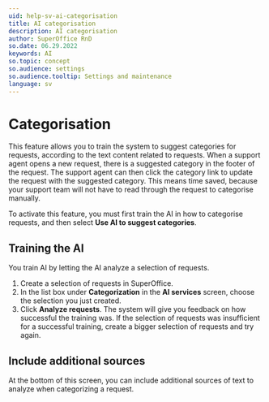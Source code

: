 ```yaml
---
uid: help-sv-ai-categorisation
title: AI categorisation
description: AI categorisation
author: SuperOffice RnD
so.date: 06.29.2022
keywords: AI
so.topic: concept
so.audience: settings
so.audience.tooltip: Settings and maintenance
language: sv
---
```


# Categorisation

This feature allows you to train the system to suggest categories for requests, according to the text content related to requests. When a support agent opens a new request, there is a suggested category in the footer of the request. The support agent can then click the category link to update the request with the suggested category. This means time saved, because your support team will not have to read through the request to categorise manually.

To activate this feature, you must first train the AI in how to categorise requests, and then select **Use AI to suggest categories**.

## Training the AI

You train AI by letting the AI analyze a selection of requests.

1. Create a selection of requests in SuperOffice.
2. In the list box under **Categorization** in the **AI services** screen, choose the selection you just created.
3. Click **Analyze requests**. The system will give you feedback on how successful the training was. If the selection of requests was insufficient for a successful training, create a bigger selection of requests and try again.

## Include additional sources

At the bottom of this screen, you can include additional sources of text to analyze when categorizing a request.

